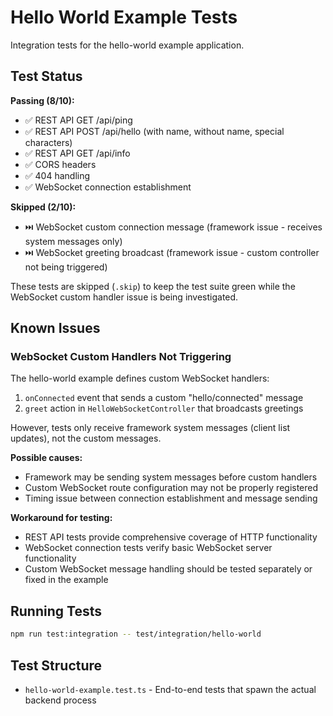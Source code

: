 # Hello World Example Tests

Integration tests for the hello-world example application.

## Test Status

**Passing (8/10):**

- ✅ REST API GET /api/ping
- ✅ REST API POST /api/hello (with name, without name, special characters)
- ✅ REST API GET /api/info
- ✅ CORS headers
- ✅ 404 handling
- ✅ WebSocket connection establishment

**Skipped (2/10):**

- ⏭️ WebSocket custom connection message (framework issue - receives system messages only)
- ⏭️ WebSocket greeting broadcast (framework issue - custom controller not being triggered)

These tests are skipped (`.skip`) to keep the test suite green while the WebSocket custom handler issue is being investigated.

## Known Issues

### WebSocket Custom Handlers Not Triggering

The hello-world example defines custom WebSocket handlers:

1. `onConnected` event that sends a custom "hello/connected" message
2. `greet` action in `HelloWebSocketController` that broadcasts greetings

However, tests only receive framework system messages (client list updates), not the custom messages.

**Possible causes:**

- Framework may be sending system messages before custom handlers
- Custom WebSocket route configuration may not be properly registered
- Timing issue between connection establishment and message sending

**Workaround for testing:**

- REST API tests provide comprehensive coverage of HTTP functionality
- WebSocket connection tests verify basic WebSocket server functionality
- Custom WebSocket message handling should be tested separately or fixed in the example

## Running Tests

```bash
npm run test:integration -- test/integration/hello-world
```

## Test Structure

- `hello-world-example.test.ts` - End-to-end tests that spawn the actual backend process
